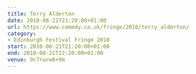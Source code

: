 ```yaml
---
title: Terry Alderton
date: 2010-08-21T21:20:00+01:00
url: https://www.comedy.co.uk/fringe/2010/terry_alderton/
category:
- Edinburgh Festival Fringe 2010
start: 2010-08-21T21:20:00+01:00
end: 2010-08-21T22:20:00+01:00
venue: 9c7rwrw6+9m
---
```

